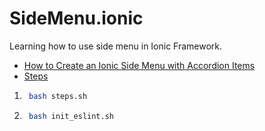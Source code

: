 # SideMenu.ionic
Learning how to use side menu in Ionic Framework.

- [How to Create an Ionic Side Menu with Accordion Items](https://youtu.be/gNWOR52X3SU "How to Create an Ionic Side Menu with Accordion Items")
- [Steps](steps.sh "Each step that I made")

1. ```bash
    bash steps.sh
    ```

1. ```bash
    bash init_eslint.sh
    ```